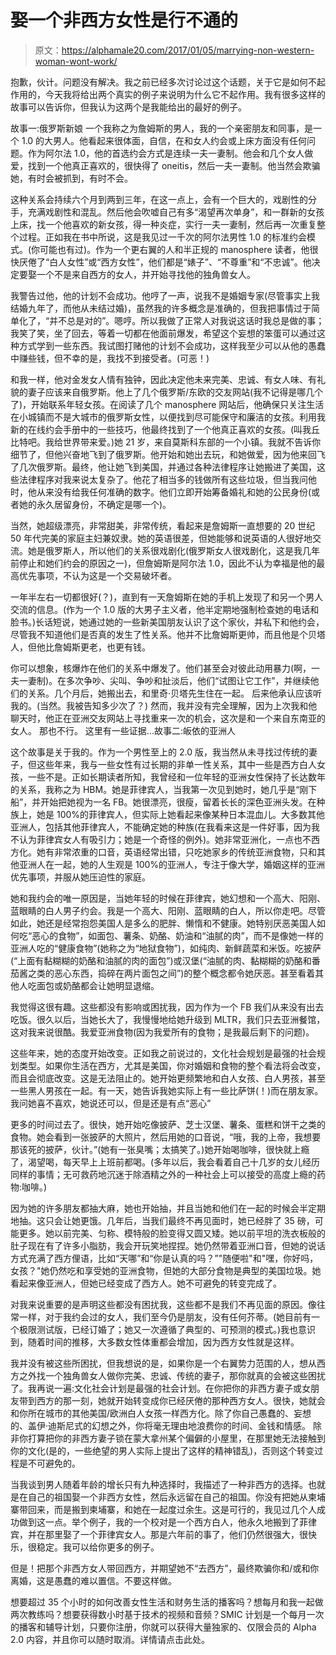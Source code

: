 # 娶一个非西方女性是行不通的

> 原文：<https://alphamale20.com/2017/01/05/marrying-non-western-woman-wont-work/>

抱歉，伙计。问题没有解决。我之前已经多次讨论过这个话题，关于它是如何不起作用的，今天我将给出两个真实的例子来说明为什么它不起作用。我有很多这样的故事可以告诉你，但我认为这两个是我能给出的最好的例子。

故事一:俄罗斯新娘
一个我称之为詹姆斯的男人，我的一个亲密朋友和同事，是一个 1.0 的大男人。他看起来很体面，自信，在和女人约会或上床方面没有任何问题。作为阿尔法 1.0，他的首选约会方式是连续一夫一妻制。他会和几个女人做爱，找到一个他真正喜欢的，很快得了 oneitis，然后一夫一妻制。他当然会欺骗她，有时会被抓到，有时不会。

这种关系会持续六个月到两到三年，在这一点上，会有一个巨大的，戏剧性的分手，充满戏剧性和混乱。然后他会吹嘘自己有多“渴望再次单身”，和一群新的女孩上床，找一个他喜欢的新女孩，得一种炎症，实行一夫一妻制，然后再一次重复整个过程。正如我在书中所说，这是我见过一千次的阿尔法男性 1.0 的标准约会模式。(你可能也有过)。作为一个更右翼的人和半正规的 manosphere 读者，他很快厌倦了“白人女性”或“西方女性”，他们都是“婊子”、“不尊重”和“不忠诚”。他决定要娶一个不是来自西方的女人，并开始寻找他的独角兽女人。

我警告过他，他的计划不会成功。他哼了一声，说我不是婚姻专家(尽管事实上我结婚九年了，而他从未结过婚)，虽然我的许多概念是准确的，但我把事情过于简单化了，“并不总是对的”。嗯哼。所以我做了正常人对我说这话时我总是做的事；我笑了笑，坐了回去，等着一切都在他面前爆发，希望这个妄想的笨蛋可以通过这种方式学到一些东西。我试图打赌他的计划不会成功，这样我至少可以从他的愚蠢中赚些钱，但不幸的是，我找不到接受者。(可恶！)

和我一样，他对金发女人情有独钟，因此决定他未来完美、忠诚、有女人味、有礼貌的妻子应该来自俄罗斯。他上了几个俄罗斯/东欧的交友网站(我不记得是哪几个了)，开始联系年轻女孩。在阅读了几个 manosphere 网站后，他确保只关注生活在小城镇而不是大城市的俄罗斯女性，以便找到尽可能保守和廉洁的女孩。利用我新的在线约会手册中的一些技巧，他最终找到了一个他真正喜欢的女孩。(叫我丘比特吧。我给世界带来爱。)她 21 岁，来自莫斯科东部的一个小镇。我就不告诉你细节了，但他兴奋地飞到了俄罗斯。他开始和她出去玩，和她做爱，因为他来回飞了几次俄罗斯。最终，他让她飞到美国，并通过各种法律程序让她搬进了美国，这些法律程序对我来说太复杂了。他花了相当多的钱做所有这些垃圾，但当我问他时，他从来没有给我任何准确的数字。他们立即开始筹备婚礼和她的公民身份(或者她的永久居留身份，不确定是哪一个)。

当然，她超级漂亮，非常甜美，非常传统，看起来是詹姆斯一直想要的 20 世纪 50 年代完美的家庭主妇兼奴隶。她的英语很差，但她能够和说英语的人很好地交流。她是俄罗斯人，所以他们的关系很戏剧化(俄罗斯女人很戏剧化，这是我几年前停止和她们约会的原因之一)，但詹姆斯是阿尔法 1.0，因此不认为幸福是他的最高优先事项，不认为这是一个交易破坏者。

一年半左右一切都很好(？)，直到有一天詹姆斯在她的手机上发现了和另一个男人交流的信息。(作为一个 1.0 版的大男子主义者，他半定期地强制检查她的电话和脸书。)长话短说，她通过她的一些新美国朋友认识了这个家伙，并私下和他约会，尽管我不知道他们是否真的发生了性关系。他并不比詹姆斯更帅，而且他是个贝塔人，但他比詹姆斯更老，也更有钱。

你可以想象，核爆炸在他们的关系中爆发了。他们甚至会对彼此动用暴力(啊，一夫一妻制)。在多次争吵、尖叫、争吵和扯淡后，他们“试图让它工作”，并继续他们的关系。几个月后，她搬出去，和里奇·贝塔先生住在一起。
后来他承认应该听我的。(当然。我被告知多少次了？)
然而，我并没有完全理解，因为上次我和他聊天时，他正在亚洲交友网站上寻找重来一次的机会，这次是和一个来自东南亚的女人。
那也不行。
这里有一些证据...故事二:皈依的亚洲人

这个故事是关于我的。作为一个男性至上的 2.0 版，我当然从未寻找过传统的妻子，但这些年来，我与一些女性有过长期的非单一性关系，其中一些是西方白人女孩，一些不是。正如长期读者所知，我曾经和一位年轻的亚洲女性保持了长达数年的关系，我称之为 HBM。她是菲律宾人，当我第一次见到她时，她几乎是“刚下船”，并开始把她视为一名 FB。她很漂亮，很瘦，留着长长的深色亚洲头发。在种族上，她是 100%的菲律宾人，但实际上她看起来像某种日本混血儿。大多数其他亚洲人，包括其他菲律宾人，不能确定她的种族(在我看来这是一件好事，因为我不认为菲律宾女人有吸引力；她是一个奇怪的例外)。她非常亚洲化，一点也不西方化。她有非常浓重的口音，英语经常出错，只吃她家乡的传统亚洲食物，只和其他亚洲人在一起，她的人生观是 100%的亚洲人，专注于像大学，婚姻这样的亚洲优先事项，并服从她压迫性的家庭。

她和我约会的唯一原因是，当她年轻的时候在菲律宾，她幻想和一个高大、阳刚、蓝眼睛的白人男子约会。我是一个高大、阳刚、蓝眼睛的白人，所以你走吧。尽管如此，她还是经常抱怨美国人是多么的肥胖、懒惰和不健康。她特别厌恶美国人如何吃“恶心的食物”，如面包、薯条、奶酪、奶油和“油腻的肉”，而不是像她一样的亚洲人吃的“健康食物”(她称之为“地狱食物”)，如纯肉、新鲜蔬菜和米饭。吃披萨(“上面有黏糊糊的奶酪和油腻的肉的面包”)或汉堡(“油腻的肉、黏糊糊的奶酪和番茄酱之类的恶心东西，捣碎在两片面包之间”)的整个概念都令她厌恶。甚至看着其他人吃面包或奶酪都会让她明显退缩。

我觉得这很有趣。这些都没有影响或困扰我，因为作为一个 FB 我们从来没有出去吃饭。很久以后，当她长大了，我慢慢地给她升级到 MLTR，我们只去亚洲餐馆，这对我来说很酷。我爱亚洲食物(因为我爱所有的食物；是我最后剩下的问题)。

这些年来，她的态度开始改变。正如我之前说过的，文化社会规划是最强的社会规划类型。如果你生活在西方，尤其是美国，你对婚姻和食物的整个看法将会改变，而且会彻底改变。这是无法阻止的。她开始更频繁地和白人女孩、白人男孩，甚至一些黑人男孩在一起。有一天，她告诉我她实际上有一些比萨饼(！)而在朋友家。我问她喜不喜欢，她说还可以，但是还是有点“恶心”

更多的时间过去了。很快，她开始吃像披萨、芝士汉堡、薯条、蛋糕和饼干之类的食物。她会看到一张披萨的大照片，然后用她的口音说，“哦，我的上帝，我想要那该死的披萨，伙计。”(她有一张臭嘴；太搞笑了。)她开始喝咖啡，很快就上瘾了，渴望喝，每天早上上班前都喝。(多年以后，我会看着自己十几岁的女儿经历同样的事情；无可救药地沉迷于除酒精之外的一种社会上可以接受的高度上瘾的药物:咖啡。)

因为她的许多朋友都抽大麻，她也开始抽，并且当她和他们在一起的时候会半定期地抽。这只会让她更饿。几年后，当我们最终不再见面时，她已经胖了 35 磅，可能更多。她以前完美、匀称、模特般的脸变得又圆又矮。她以前平坦的洗衣板般的肚子现在有了许多小脂肪，我会开玩笑地捏捏。她仍然带着亚洲口音，但她的说话方式充满了西方俚语，比如“天哪”和“你是认真的吗？”"随便啦"和"嘿，你好吗，女孩？"她仍然吃和享受她的亚洲食物，但她的大部分食物是典型的美国垃圾。她看起来像亚洲人，但她已经变成了西方人。她不可避免的转变完成了。

对我来说重要的是声明这些都没有困扰我，这些都不是我们不再见面的原因。像往常一样，对于我约会过的女人，我们至今仍是朋友，没有任何芥蒂。(她目前有一个极限测试版，已经订婚了；她又一次遵循了典型的、可预测的模式。)我也意识到，随着时间的推移，大多数女性体重都会增加，因为西方女性就是这样。

我并没有被这些所困扰，但我想说的是，如果你是一个右翼势力范围的人，想从西方之外找一个独角兽女人做你完美、忠诚、传统的妻子，那你就真的会被这些困扰了。我再说一遍:文化社会计划是最强的社会计划。在你把你的非西方妻子或女朋友带到西方的那一刻，她就开始转变成你已经厌倦的那种西方女人。很快，她就会和你所在城市的其他美国/欧洲白人女孩一样西方化。除了你自己愚蠢的、妄想的、盖伊·迪斯尼式的幻想之外，你将毫无理由地浪费你的时间、金钱和情感。
除非你打算把你的非西方妻子锁在蒙大拿州某个偏僻的小屋里，在那里她无法接触到你的文化(是的，一些绝望的男人实际上提出了这样的精神错乱)，否则这个转变过程是不可避免的。

当我谈到男人随着年龄的增长只有九种选择时，我描述了一种非西方的选择。也就是在自己的祖国娶一个非西方女性，然后永远留在自己的祖国。你没有把她从柬埔寨带回来，而是搬到柬埔寨，和她在一起度过余生。这是可行的，我见过几个人成功做到这一点。举个例子，我的一个校对是一个西方白人，他永久地搬到了菲律宾，并在那里娶了一个菲律宾女人。那是六年前的事了，他们仍然很强大，很快乐，很稳定。我可以给你更多的例子。

但是！把那个非西方女人带回西方，并期望她不“去西方”，最终欺骗你和/或和你离婚，这是愚蠢的难以置信。不要这样做。

想要超过 35 个小时的如何改善女性生活和财务生活的播客吗？想每月和我一起做两次教练吗？想要获得数小时基于技术的视频和音频？SMIC 计划是一个每月一次的播客和辅导计划，只要你注册，你就可以获得大量独家的、仅限会员的 Alpha 2.0 内容，并且你可以随时取消。详情请点击此处。